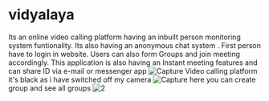 # vidyalaya
Its an online video calling platform having an inbuilt person monitoring system funtionality. Its also having an anonymous chat system . First person have to login in website. Users can also form Groups and join meeting accordingly. This application is also having an Instant meeting features and can share ID via e-mail or messenger app
![Capture](https://user-images.githubusercontent.com/85403918/170859533-a7f63ccb-8eab-489e-b494-500abb46ad5b.PNG)
Video calling platform it's black as i have switched off my camera 
![Capture](https://user-images.githubusercontent.com/85403918/170859614-5b3f7d6d-3547-44c1-97ca-b912c50c4b70.PNG)
here you can create group and see all groups
![2](https://user-images.githubusercontent.com/85403918/170859657-7624464f-aafd-45b2-a8b1-cfd63fc12a8b.PNG)
